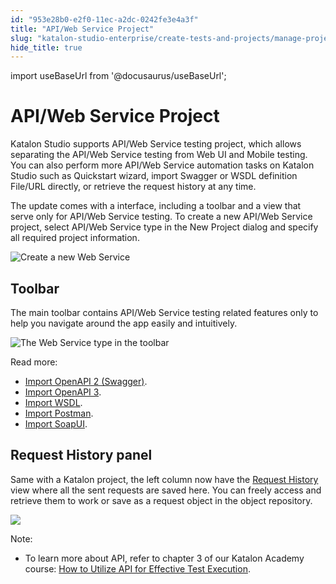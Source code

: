 ```yaml
---
id: "953e28b0-e2f0-11ec-a2dc-0242fe3e4a3f"
title: "API/Web Service Project"
slug: "katalon-studio-enterprise/create-tests-and-projects/manage-projects/apiweb-service-project"
hide_title: true
---
```

import useBaseUrl from '@docusaurus/useBaseUrl';


# <a id="concept-1207" class="anchor_top_offset"/><a id="ariaid-title1" class="anchor_top_offset"/>API/Web Service Project

<p xmlns="http://www.w3.org/1999/xhtml" className="p">Katalon Studio supports API/Web Service testing project, which allows separating the API/Web Service testing from Web UI and Mobile testing. You can also perform more API/Web Service automation tasks on Katalon Studio such as Quickstart wizard, import Swagger or WSDL definition File/URL directly, or retrieve the request history at any time.</p> 
<p xmlns="http://www.w3.org/1999/xhtml" className="p">The update comes with a interface, including a toolbar and a view that serve only for API/Web Service testing. To create a new API/Web Service project, select <span className="ph uicontrol">API/Web Service</span> type in the <span className="ph uicontrol">New Project </span> dialog and specify all required project information.</p> 
<p xmlns="http://www.w3.org/1999/xhtml" className="p"><img className="image" width={500} src={useBaseUrl("/955bc2d0-e2f0-11ec-a2dc-0242fe3e4a3f.png")} alt="Create a new Web Service" /></p> 

## Toolbar

                        
<p xmlns="http://www.w3.org/1999/xhtml" className="p">The main toolbar contains API/Web Service testing related features only to help you navigate around the app easily and intuitively.</p> 
            
<p xmlns="http://www.w3.org/1999/xhtml" className="p"><img className="image" width={250} src={useBaseUrl("/95550c10-e2f0-11ec-a2dc-0242fe3e4a3f.png")} alt="The Web Service type in the toolbar" /></p> 
            
<div xmlns="http://www.w3.org/1999/xhtml" className="p">Read more:<ul className="ul"><li className="li"><a className="xref" href="/docs/katalon-studio-enterprise/test-design/web-services-test-design/import-web-service-objects/import-restful-requests-from-swagger-2.0">Import OpenAPI 2 (Swagger)</a>.</li><li className="li"><a className="xref" href="/docs/katalon-studio-enterprise/test-design/web-services-test-design/import-web-service-objects/import-rest-api-with-openapi-specification-3.0">Import OpenAPI 3</a>.</li><li className="li"><a className="xref" href="/docs/katalon-studio-enterprise/test-design/web-services-test-design/import-web-service-objects/import-soap-requests-from-wsdls">Import WSDL</a>.</li><li className="li"><a className="xref" href="/docs/katalon-studio-enterprise/test-design/web-services-test-design/import-web-service-objects/import-restful-from-postman">Import Postman</a>.</li><li className="li"><a className="xref" href="/docs/katalon-studio-enterprise/test-design/web-services-test-design/import-web-service-objects/import-web-service-requests-from-soapui">Import SoapUI</a>.</li></ul></div>
        

## Request History panel

                        
<p xmlns="http://www.w3.org/1999/xhtml" className="p">Same with a Katalon project, the left column now have the <a className="xref" href="/docs/katalon-studio-enterprise/test-design/web-services-test-design/working-with-apiweb-services-project/request-history">Request History</a> view where all the sent requests are saved here. You can freely access and retrieve them to work or save as a request object in the object repository.</p> 
            
<p xmlns="http://www.w3.org/1999/xhtml" className="p"><img className="image" src={useBaseUrl("/95633ce0-e2f0-11ec-a2dc-0242fe3e4a3f.png")} /></p> 
        
<div xmlns="http://www.w3.org/1999/xhtml" className="p"><div className="note note note_note"><span className="note__title">Note:</span> <ul className="ul"><li className="li"><p className="p">To learn more about API, refer to chapter 3 of our <span className="ph">Katalon Academy</span> course:&nbsp;<a className="xref j-external-link" href="https://academy.katalon.com/courses/test-execution-management/?utm_source=kat_docs&utm_medium=web_service_project" target="_blank">How to Utilize API for Effective Test Execution</a>.</p></li></ul></div></div>
